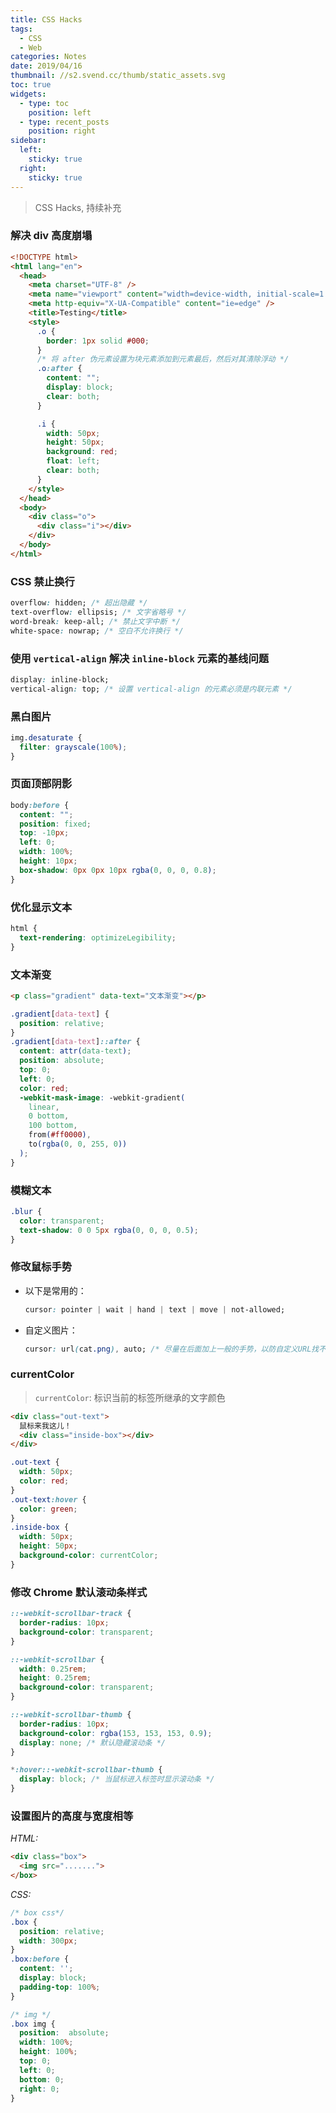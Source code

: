 ```yaml
---
title: CSS Hacks
tags:
  - CSS
  - Web
categories: Notes
date: 2019/04/16
thumbnail: //s2.svend.cc/thumb/static_assets.svg
toc: true
widgets:
  - type: toc
    position: left
  - type: recent_posts
    position: right
sidebar:
  left:
    sticky: true
  right:
    sticky: true
---
```


> CSS Hacks, 持续补充

<!-- more -->

### 解决 div 高度崩塌

```html
<!DOCTYPE html>
<html lang="en">
  <head>
    <meta charset="UTF-8" />
    <meta name="viewport" content="width=device-width, initial-scale=1.0" />
    <meta http-equiv="X-UA-Compatible" content="ie=edge" />
    <title>Testing</title>
    <style>
      .o {
        border: 1px solid #000;
      }
      /* 将 after 伪元素设置为块元素添加到元素最后，然后对其清除浮动 */
      .o:after {
        content: "";
        display: block;
        clear: both;
      }

      .i {
        width: 50px;
        height: 50px;
        background: red;
        float: left;
        clear: both;
      }
    </style>
  </head>
  <body>
    <div class="o">
      <div class="i"></div>
    </div>
  </body>
</html>
```

### CSS 禁止换行

```css
overflow: hidden; /* 超出隐藏 */
text-overflow: ellipsis; /* 文字省略号 */
word-break: keep-all; /* 禁止文字中断 */
white-space: nowrap; /* 空白不允许换行 */
```

<!-- more -->

### 使用 `vertical-align` 解决 `inline-block` 元素的基线问题

```css
display: inline-block;
vertical-align: top; /* 设置 vertical-align 的元素必须是内联元素 */
```

### 黑白图片

```css
img.desaturate {
  filter: grayscale(100%);
}
```

### 页面顶部阴影

```css
body:before {
  content: "";
  position: fixed;
  top: -10px;
  left: 0;
  width: 100%;
  height: 10px;
  box-shadow: 0px 0px 10px rgba(0, 0, 0, 0.8);
}
```

### 优化显示文本

```css
html {
  text-rendering: optimizeLegibility;
}
```

### 文本渐变

```html
<p class="gradient" data-text="文本渐变"></p>
```

```css
.gradient[data-text] {
  position: relative;
}
.gradient[data-text]::after {
  content: attr(data-text);
  position: absolute;
  top: 0;
  left: 0;
  color: red;
  -webkit-mask-image: -webkit-gradient(
    linear,
    0 bottom,
    100 bottom,
    from(#ff0000),
    to(rgba(0, 0, 255, 0))
  );
}
```

### 模糊文本

```css
.blur {
  color: transparent;
  text-shadow: 0 0 5px rgba(0, 0, 0, 0.5);
}
```

### 修改鼠标手势

- 以下是常用的：

  ```css
  cursor: pointer | wait | hand | text | move | not-allowed;
  ```

- 自定义图片：

  ```css
  cursor: url(cat.png), auto; /* 尽量在后面加上一般的手势，以防自定义URL找不到时出现问题 */
  ```

### currentColor

> `currentColor`: 标识当前的标签所继承的文字颜色

```html
<div class="out-text">
  鼠标来我这儿！
  <div class="inside-box"></div>
</div>
```

```css
.out-text {
  width: 50px;
  color: red;
}
.out-text:hover {
  color: green;
}
.inside-box {
  width: 50px;
  height: 50px;
  background-color: currentColor;
}
```

### 修改 Chrome 默认滚动条样式

```css
::-webkit-scrollbar-track {
  border-radius: 10px;
  background-color: transparent;
}

::-webkit-scrollbar {
  width: 0.25rem;
  height: 0.25rem;
  background-color: transparent;
}

::-webkit-scrollbar-thumb {
  border-radius: 10px;
  background-color: rgba(153, 153, 153, 0.9);
  display: none; /* 默认隐藏滚动条 */
}

*:hover::-webkit-scrollbar-thumb {
  display: block; /* 当鼠标进入标签时显示滚动条 */
}
```

### 设置图片的高度与宽度相等

_HTML:_

```html
<div class="box">
  <img src=".......">
</box>
```

_CSS:_

```CSS
/* box css*/
.box {
  position: relative;
  width: 300px;
}
.box:before {
  content: '';
  display: block;
  padding-top: 100%;
}

/* img */
.box img {
  position:  absolute;
  width: 100%;
  height: 100%;
  top: 0;
  left: 0;
  bottom: 0;
  right: 0;
}
```
